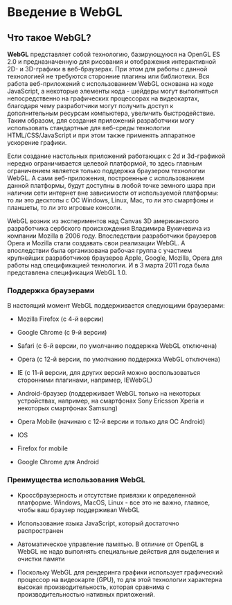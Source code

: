 # Введение в WebGL

## Что такое WebGL?

**WebGL** представляет собой технологию, базирующуюся на OpenGL ES 2.0 и предназначенную для рисования и отображения интерактивной 2D- и 3D-графики в 
веб-браузерах. При этом для работы с данной технологией не требуются сторонние плагины или библиотеки. Вся работа веб-приложений с использованием 
WebGL основана на коде JavaScript, а некоторые элементы кода - шейдеры могут выполняться непосредственно на графических процессорах на видеокартах, 
благодаря чему разработчики могут получить доступ к дополнительным ресурсам компьютера, увеличить быстродействие. Таким образом, для создания 
приложений разработчики могу использовать стандартные для веб-среды технологии HTML/CSS/JavaScript и при этом также применять аппаратное ускорение графики.

Если создание настольных приложений работающих с 2d и 3d-графикой нередко ограничивается целевой платформой, то здесь 
главным ограничением является только поддержка браузером технологии WebGL. А сами веб-приложения, построенные с использованием данной платформы, 
будут доступны в любой точке земного шара при наличии сети интернет вне зависимости от используемой платформы: то ли это десктопы с ОС 
Windows, Linux, Mac, то ли это смартфоны и планшеты, то ли это игровые консоли.

WebGL возник из экспериментов над Canvas 3D американского разработчика сербского происхождения Владимира Вукичевича из компании Mozilla в 2006 году. Впоследствии 
разработчики браузеров Opera и Mozilla стали создавать свои реализации WebGL. А впоследствии была организована рабочая группа с участием 
крупнейших разработчиков браузеров Apple, Google, Mozilla, Opera для работы 
над спецификацией технологии. И в 3 марта 2011 года была представлена спецификация WebGL 1.0.

### Поддержка браузерами

В настоящий момент  WebGL поддерживается следующими браузерами:

- Mozilla Firefox (с 4-й версии)

- Google Chrome (с 9-й версии)

- Safari (с 6-й версии, по умолчанию поддержка WebGL отключена)

- Opera (с 12-й версии, по умолчанию поддержка WebGL отключена)

- IE (с 11-й версии, для других версий можно воспользоваться сторонними плагинами, например, IEWebGL)

- Android-браузер (поддерживает WebGL только на некоторых устройствах, например, на смартфонах Sony Ericsson Xperia и некоторых смартфонах 
Samsung)

- Opera Mobile (начинаю с 12-й версии и только для ОС Android)

- IOS

- Firefox for mobile

- Google Chrome для Android

### Преимущества использования WebGL

- Кроссбраузерность и отсутствие привязки к определенной платформе. Windows, MacOS, Linux - все это не важно, главное, чтобы ваш браузер поддерживал 
WebGL

- Использование языка JavaScript, который достаточно распространен

- Автоматическое управление памятью. В отличие от OpenGL в WebGL не надо выполнять специальные действия для выделения и очистки памяти

- Поскольку WebGL для рендеринга графики использует графический процессор на видеокарте (GPU), то для этой технологии характерна высокая производительность, 
которая сравнима с производительностью нативных приложений.

